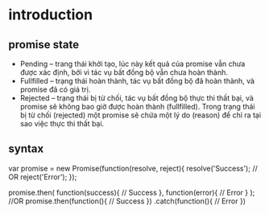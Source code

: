 # introduction
## promise state
* Pending – trang thái khởi tạo, lúc này kết quả của promise vẫn chưa được xác định, bởi vì tác vụ bất đồng bộ vẫn chưa hoàn thành.
* Fullfilled – trạng thái hoàn thành, tác vụ bất đồng bộ đã hoàn thành, và promise đã có giá trị.
* Rejected – trạng thái bị từ chối, tác vụ bất đồng bộ thực thi thất bại, và promise sẽ không bao giờ được hoàn thành (fullfilled). Trong trạng thái bị từ chối (rejected) một promise sẽ chứa một lý do (reason) để chỉ ra tại sao việc thực thi thất bại.
## syntax
var promise = new Promise(function(resolve, reject){
    resolve('Success');
    // OR
    reject('Error');
});
 
 
promise.then(
        function(success){
            // Success
        }, 
        function(error){
            // Error
        }
);
//OR
promise.then(function(){
		// Success
	})
	.catch(function(){
		// Error
	})
